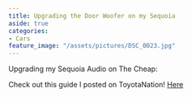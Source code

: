 ```yaml
---
title: Upgrading the Door Woofer on my Sequoia
aside: true
categories:
- Cars
feature_image: "/assets/pictures/DSC_0023.jpg"
---
```


Upgrading my Sequoia Audio on The Cheap:
<!-- this part ^^ is how much shows in the description of the post by using a parachgraph format it autmoatically pics how much to show -->
<!-- more -->

Check out this guide I posted on ToyotaNation! [Here](https://www.toyotanation.com/threads/replacing-jbl-front-door-woofer-while-using-oe-bracket.1774300/)